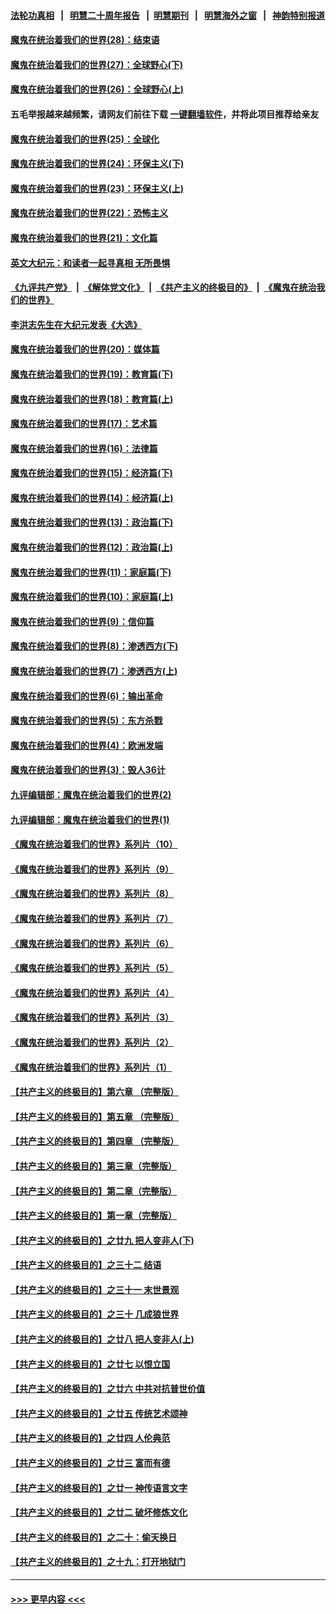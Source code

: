 #### [法轮功真相](https://github.com/gfw-breaker/truth/blob/master/README.md?t=0) &nbsp;&nbsp;|&nbsp;&nbsp; [明慧二十周年报告](https://github.com/gfw-breaker/mh-reports/blob/master/README.md?t=0) &nbsp;&nbsp;|&nbsp;&nbsp;[明慧期刊](https://github.com/gfw-breaker/mh-qikan) &nbsp;&nbsp;|&nbsp;&nbsp; [明慧海外之窗](https://github.com/gfw-breaker/mh-news/blob/master/README.md?t=0) &nbsp;&nbsp;|&nbsp;&nbsp; [神韵特别报道](https://github.com/gfw-breaker/mh-news/blob/master/shenyun.md?t=0)
#### [魔鬼在统治着我们的世界(28)：结束语](../pages/nsc422/n10936246.md?t=07181051) 
#### [魔鬼在统治着我们的世界(27)：全球野心(下)](../pages/nsc422/n10928319.md?t=07181051) 
#### [魔鬼在统治着我们的世界(26)：全球野心(上)](../pages/nsc422/n10900318.md?t=07181051) 
#### 五毛举报越来越频繁，请网友们前往下载 [一键翻墙软件](https://github.com/gfw-breaker/ssr-accounts)，并将此项目推荐给亲友
#### [魔鬼在统治着我们的世界(25)：全球化](../pages/nsc422/n10788205.md?t=07181051) 
#### [魔鬼在统治着我们的世界(24)：环保主义(下)](../pages/nsc422/n10695307.md?t=07181051) 
#### [魔鬼在统治着我们的世界(23)：环保主义(上)](../pages/nsc422/n10688613.md?t=07181051) 
#### [魔鬼在统治着我们的世界(22)：恐怖主义](../pages/nsc422/n10614727.md?t=07181051) 
#### [魔鬼在统治着我们的世界(21)：文化篇](../pages/nsc422/n10597706.md?t=07181051) 
#### [英文大纪元：和读者一起寻真相 无所畏惧](../pages/nsc422/n12542027.md?t=07181051) 
#### [《九评共产党》](https://github.com/begood0513/9ping.md/blob/master/README.md) &nbsp;|&nbsp; [《解体党文化》](../../../../jtdwh.md/blob/master/README.md)  &nbsp;|&nbsp; [《共产主义的终极目的》](../../../../gczydzjmd.md/blob/master/README.md) &nbsp;|&nbsp; [《魔鬼在统治我们的世界》](../../../../mgztzwmdsj.md/blob/master/README.md) 
#### [李洪志先生在大纪元发表《大选》](../pages/nsc422/n12534746.md?t=07181051) 
#### [魔鬼在统治着我们的世界(20)：媒体篇](../pages/nsc422/n10586579.md?t=07181051) 
#### [魔鬼在统治着我们的世界(19)：教育篇(下)](../pages/nsc422/n10564808.md?t=07181051) 
#### [魔鬼在统治着我们的世界(18)：教育篇(上)](../pages/nsc422/n10526970.md?t=07181051) 
#### [魔鬼在统治着我们的世界(17)：艺术篇](../pages/nsc422/n10499093.md?t=07181051) 
#### [魔鬼在统治着我们的世界(16)：法律篇](../pages/nsc422/n10485969.md?t=07181051) 
#### [魔鬼在统治着我们的世界(15)：经济篇(下)](../pages/nsc422/n10469975.md?t=07181051) 
#### [魔鬼在统治着我们的世界(14)：经济篇(上)](../pages/nsc422/n10457370.md?t=07181051) 
#### [魔鬼在统治着我们的世界(13)：政治篇(下)](../pages/nsc422/n10448270.md?t=07181051) 
#### [魔鬼在统治着我们的世界(12)：政治篇(上)](../pages/nsc422/n10444576.md?t=07181051) 
#### [魔鬼在统治着我们的世界(11)：家庭篇(下)](../pages/nsc422/n10440961.md?t=07181051) 
#### [魔鬼在统治着我们的世界(10)：家庭篇(上)](../pages/nsc422/n10435448.md?t=07181051) 
#### [魔鬼在统治着我们的世界(9)：信仰篇](../pages/nsc422/n10432159.md?t=07181051) 
#### [魔鬼在统治着我们的世界(8)：渗透西方(下)](../pages/nsc422/n10429603.md?t=07181051) 
#### [魔鬼在统治着我们的世界(7)：渗透西方(上)](../pages/nsc422/n10426013.md?t=07181051) 
#### [魔鬼在统治着我们的世界(6)：输出革命](../pages/nsc422/n10421536.md?t=07181051) 
#### [魔鬼在统治着我们的世界(5)：东方杀戮](../pages/nsc422/n10417707.md?t=07181051) 
#### [魔鬼在统治着我们的世界(4)：欧洲发端](../pages/nsc422/n10414890.md?t=07181051) 
#### [魔鬼在统治着我们的世界(3)：毁人36计](../pages/nsc422/n10411583.md?t=07181051) 
#### [九评编辑部：魔鬼在统治着我们的世界(2)](../pages/nsc422/n10410036.md?t=07181051) 
#### [九评编辑部：魔鬼在统治着我们的世界(1)](../pages/nsc422/n10406825.md?t=07181051) 
#### [《魔鬼在统治着我们的世界》系列片（10）](../pages/nsc422/n12292670.md?t=07181051) 
#### [《魔鬼在统治着我们的世界》系列片（9）](../pages/nsc422/n12290859.md?t=07181051) 
#### [《魔鬼在统治着我们的世界》系列片（8）](../pages/nsc422/n12287445.md?t=07181051) 
#### [《魔鬼在统治着我们的世界》系列片（7）](../pages/nsc422/n12283425.md?t=07181051) 
#### [《魔鬼在统治着我们的世界》系列片（6）](../pages/nsc422/n12282314.md?t=07181051) 
#### [《魔鬼在统治着我们的世界》系列片（5）](../pages/nsc422/n12281419.md?t=07181051) 
#### [《魔鬼在统治着我们的世界》系列片（4）](../pages/nsc422/n12274024.md?t=07181051) 
#### [《魔鬼在统治着我们的世界》系列片（3）](../pages/nsc422/n12271322.md?t=07181051) 
#### [《魔鬼在统治着我们的世界》系列片（2）](../pages/nsc422/n12269049.md?t=07181051) 
#### [《魔鬼在统治着我们的世界》系列片（1）](../pages/nsc422/n12267575.md?t=07181051) 
#### [【共产主义的终极目的】第六章 （完整版）](../pages/nsc422/n11428913.md?t=07181051) 
#### [【共产主义的终极目的】第五章 （完整版）](../pages/nsc422/n11428912.md?t=07181051) 
#### [【共产主义的终极目的】第四章 （完整版）](../pages/nsc422/n11428907.md?t=07181051) 
#### [【共产主义的终极目的】第三章（完整版）](../pages/nsc422/n11428848.md?t=07181051) 
#### [【共产主义的终极目的】第二章（完整版）](../pages/nsc422/n11428831.md?t=07181051) 
#### [【共产主义的终极目的】第一章（完整版）](../pages/nsc422/n11417651.md?t=07181051) 
#### [【共产主义的终极目的】之廿九 把人变非人(下)](../pages/nsc422/n11344140.md?t=07181051) 
#### [【共产主义的终极目的】之三十二 结语](../pages/nsc422/n11360535.md?t=07181051) 
#### [【共产主义的终极目的】之三十一 末世景观](../pages/nsc422/n11351129.md?t=07181051) 
#### [【共产主义的终极目的】之三十 几成狼世界](../pages/nsc422/n11348280.md?t=07181051) 
#### [【共产主义的终极目的】之廿八 把人变非人(上)](../pages/nsc422/n11340492.md?t=07181051) 
#### [【共产主义的终极目的】之廿七 以恨立国](../pages/nsc422/n11336944.md?t=07181051) 
#### [【共产主义的终极目的】之廿六 中共对抗普世价值](../pages/nsc422/n11324785.md?t=07181051) 
#### [【共产主义的终极目的】之廿五 传统艺术颂神](../pages/nsc422/n11296396.md?t=07181051) 
#### [【共产主义的终极目的】之廿四 人伦典范](../pages/nsc422/n11296397.md?t=07181051) 
#### [【共产主义的终极目的】之廿三 富而有德](../pages/nsc422/n11283598.md?t=07181051) 
#### [【共产主义的终极目的】之廿一 神传语言文字](../pages/nsc422/n11263265.md?t=07181051) 
#### [【共产主义的终极目的】之廿二 破坏修炼文化](../pages/nsc422/n11245728.md?t=07181051) 
#### [【共产主义的终极目的】之二十：偷天换日](../pages/nsc422/n11238846.md?t=07181051) 
#### [【共产主义的终极目的】之十九：打开地狱门](../pages/nsc422/n11206376.md?t=07181051) 

----
#### [ >>> 更早内容 <<< ](../indexes/nsc422-earlier.md)
